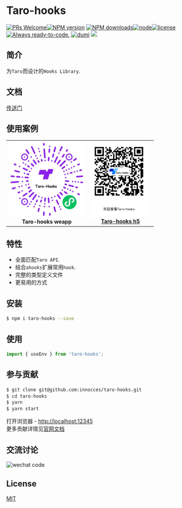 # Taro-hooks

[![PRs Welcome](https://img.shields.io/badge/PRs-welcome-brightgreen.svg?style=flat-square)](http://makeapullrequest.com)[![NPM version][image-1]][1] [![NPM downloads][image-2]][2][![node][image-3]][2][![license][image-4]][2] [![Always ready-to-code.][image-5]][3] [![dumi][image-6]][4] [![][image-7]][5]

## 简介

为`Taro`而设计的`Hooks Library`.

## 文档

[传送门](https://innocces.github.io/taro-hooks)

## 使用案例

<table>
  <tbody>
    <tr>
      <td align="center">
        <a>
          <img
            width="200"
            src="./public/image/hooks.jpeg"
          />
          <br>
          <strong>Taro-hooks weapp</strong>
        </a>
      </td>
      <td align="center">
        <a target="_blank" href="https://innocces.github.io/taro-hooks/">
          <img
            height="200"
            style="vertical-align: -0.32em; margin-right: 8px;"
            src="./public/image/hooksite.png"
          />
          <br>
          <strong>Taro-hooks h5</strong>
        </a>
      </td>
    </tr>
  </tbody>
</table>

## 特性

- 全面匹配`Taro API`.
- 结合`ahooks`扩展常用`hook`.
- 完整的类型定义文件
- 更易用的方式

## 安装

```bash
$ npm i taro-hooks --save
```

## 使用

```jsx
import { useEnv } from 'taro-hooks';
```

## 参与贡献

```bash
$ git clone git@github.com:innocces/taro-hooks.git
$ cd taro-hooks
$ yarn
$ yarn start
```

打开浏览器 - [http://localhost:12345](http://localhost:12345)  
更多贡献详情见[官网文档](https://innocces.github.io/taro-hooks)

## 交流讨论

<img src="" alt="wechat code" width="300"/>

## License

[MIT](./LICENSE)

[1]: https://www.npmjs.com/package/taro-hooks
[2]: https://npmjs.org/package/taro-hooks
[3]: https://gitpod.io/#https://github.com/innocces/taro-hooks
[4]: https://github.com/umijs/dumi
[5]: https://codecov.io/gh/innocces/taro-hooks
[image-1]: https://img.shields.io/npm/v/taro-hooks.svg?style=flat
[image-2]: https://img.shields.io/npm/dm/taro-hooks.svg?style=flat
[image-3]: https://img.shields.io/node/v/taro-hooks.svg?style=flat-square
[image-4]: https://img.shields.io/npm/l/taro-hooks.svg?style=flat-square
[image-5]: https://img.shields.io/badge/Gitpod-ready--to--code-908a85?logo=gitpod
[image-6]: https://img.shields.io/badge/docs%20by-dumi-blue
[image-7]: https://codecov.io/gh/innocces/taro-hooks/branch/main/graph/badge.svg
